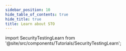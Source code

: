 ```yaml
---
sidebar_position: 10
hide_table_of_contents: true
hide_title: true
title: Learn about STO
---
```


<!-- # CI Build -->

<!-- Custom component -->

import SecurityTestingLearn from '@site/src/components/Tutorials/SecurityTestingLearn';

<SecurityTestingLearn />
